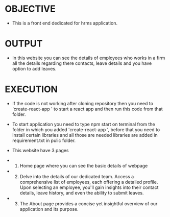 # OBJECTIVE

- This is a front end dedicated for hrms application.


      
# OUTPUT

- In this website you can see the details of employees who works in a firm all the details regarding there contacts, leave details and you have option to add leaves.

            
# EXECUTION

- If the code is not working after cloning repository then you need to 'create-react-app <name-of-app>' to start a react app and then run this code from that folder.

- To start application you need to type npm start on terminal from the folder in which you added 'create-react-app <name-of-app>', before that you need to install certain libraries and all those are needed libraries are added in requirement.txt in pulic folder.

- This website have 3 pages
 
- 1. Home page where you can see the basic details of webpage

- 2. Delve into the details of our dedicated team. Access a comprehensive list of employees, each offering a detailed profile. Upon selecting an employee, you'll gain insights into their contact details, leave history, and even the ability to submit leaves.

- 3. The About page provides a concise yet insightful overview of our application and its purpose. 

